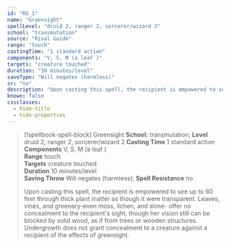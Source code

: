 ```yaml
---
id: "RG_1"
name: "Greensight"
spellLevel: "druid 2, ranger 2, sorcerer/wizard 2"
school: "transmutation"
source: "Rival Guide"
range: "touch"
castingTime: "1 standard action"
components: "V, S, M (a leaf )"
targets: "creature touched"
duration: "10 minutes/level"
saveType: "Will negates (harmless)"
sr: "no"
description: "Upon casting this spell, the recipient is empowered to see up to 60 feet through thick plant matter as though it were transparent.  Leaves, vines, and greenery-even moss, lichen, and slime- offer no concealment to the recipient's sight, though her vision still can be blocked by solid wood, as if from trees or wooden structures. Undergrowth does not grant concealment to a creature against a recipient of the effects of greensight."
known: false
cssclasses:
  - hide-title
  - hide-properties
---
```


> [!spellbook-spell-block] Greensight
> **School:** transmutation; **Level** druid 2, ranger 2, sorcerer/wizard 2
> **Casting Time** 1 standard action  
> **Components** V, S, M (a leaf )  
> **Range** touch  
> **Targets** creature touched  
> **Duration** 10 minutes/level  
> **Saving Throw** Will negates (harmless); **Spell Resistance** no
> 
> Upon casting this spell, the recipient is empowered to see up to 60 feet through thick plant matter as though it were transparent.  Leaves, vines, and greenery-even moss, lichen, and slime- offer no concealment to the recipient's sight, though her vision still can be blocked by solid wood, as if from trees or wooden structures. Undergrowth does not grant concealment to a creature against a recipient of the effects of greensight.